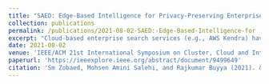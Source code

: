 ```yaml
---
title: "SAED: Edge-Based Intelligence for Privacy-Preserving Enterprise Search on the Cloud"
collection: publications
permalink: /publications/2021-08-02-SAED:-Edge-Based-Intelligence-for
excerpt: "Cloud-based enterprise search services (e.g., AWS Kendra) have been entrancing big data owners by offering convenient and real-time search solutions to them. However, the problem is that individuals and organizations possessing confidential big data are hesitant to embrace such services due to valid data privacy concerns. In addition, to offer an intelligent search, these services access the user’s search history that further jeopardizes his/her privacy. To overcome the privacy problem, the main idea of this research is to separate the intelligence aspect of the search from its pattern matching aspect. According to this idea, the search intelligence is provided by an on-premises edge tier and the shared cloud tier only serves as an exhaustive pattern matching search utility. We propose Smartness at Edge (SAED mechanism that offers intelligence in the form of semantic and personalized search at the edge tier while maintaining privacy of the search on the cloud tier. At the edge tier, SAED uses a knowledge-based lexical database to expand the query and cover its semantics. SAED personalizes the search via an RNN model that can learn the user’s interest. A word embedding model is used to retrieve documents based on their semantic relevance to the search query. SAED is generic and can be plugged into existing enterprise search systems and enable them to offer intelligent and privacy-preserving search without enforcing any change on them. Evaluation results on two enterprise search systems under real settings and verified by human users demonstrate that SAED can improve the relevancy of the retrieved results by on average ≈24% for plain-text and ≈75% for encrypted generic datasets.<br/><img src='/images/saed.png'>"
date: 2021-08-02
venue: 'IEEE/ACM 21st International Symposium on Cluster, Cloud and Internet Computing (CCGrid)'
paperurl: 'https://ieeexplore.ieee.org/abstract/document/9499649'
citation: 'Sm Zobaed, Mohsen Amini Salehi, and Rajkumar Buyya (2021). &quot;SAED: Edge-Based Intelligence for Privacy-Preserving Enterprise Search on the Cloud.&quot; <i>International Symposium on Cluster, Cloud and Internet Computing (CCGrid)</i>. 21013933.'
---
```


